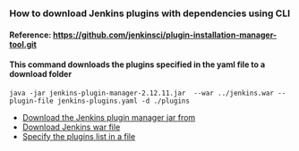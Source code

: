 ### How to download Jenkins plugins with dependencies using CLI

#### Reference: https://github.com/jenkinsci/plugin-installation-manager-tool.git

#### This command downloads the plugins specified in the yaml file to a download folder 

`java -jar jenkins-plugin-manager-2.12.11.jar  --war ../jenkins.war --plugin-file jenkins-plugins.yaml -d ./plugins`

- [Download the Jenkins plugin manager jar from](https://github.com/jenkinsci/plugin-installation-manager-tool/releases/latest)
- [Download Jenkins war file](https://get.jenkins.io/war-stable/2.387.3/jenkins.war)
- [Specify the plugins list in a file](./jenkins-plugins.yaml)
